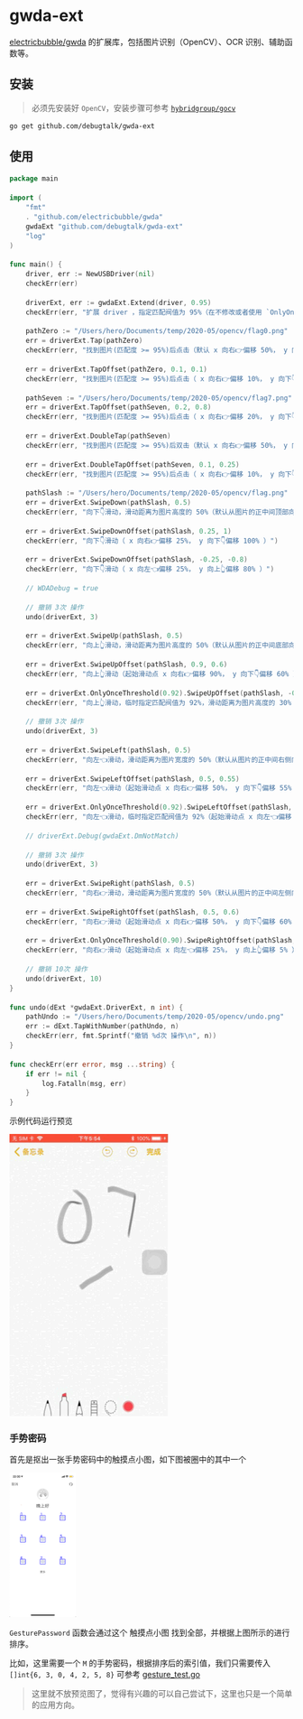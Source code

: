 # gwda-ext

[electricbubble/gwda](https://github.com/electricbubble/gwda) 的扩展库，包括图片识别（OpenCV）、OCR 识别、辅助函数等。

## 安装

> 必须先安装好 `OpenCV`，安装步骤可参考 [`hybridgroup/gocv`](https://github.com/hybridgroup/gocv#macos)

```bash
go get github.com/debugtalk/gwda-ext
```

## 使用
```go
package main

import (
	"fmt"
	. "github.com/electricbubble/gwda"
	gwdaExt "github.com/debugtalk/gwda-ext"
	"log"
)

func main() {
	driver, err := NewUSBDriver(nil)
	checkErr(err)

	driverExt, err := gwdaExt.Extend(driver, 0.95)
	checkErr(err, "扩展 driver ，指定匹配阀值为 95%（在不修改或者使用 `OnlyOnceThreshold` 的情况下）")

	pathZero := "/Users/hero/Documents/temp/2020-05/opencv/flag0.png"
	err = driverExt.Tap(pathZero)
	checkErr(err, "找到图片(匹配度 >= 95%)后点击（默认 x 向右👉偏移 50%， y 向下👇偏移 50%）")

	err = driverExt.TapOffset(pathZero, 0.1, 0.1)
	checkErr(err, "找到图片(匹配度 >= 95%)后点击（ x 向右👉偏移 10%， y 向下👇偏移 10%）")

	pathSeven := "/Users/hero/Documents/temp/2020-05/opencv/flag7.png"
	err = driverExt.TapOffset(pathSeven, 0.2, 0.8)
	checkErr(err, "找到图片(匹配度 >= 95%)后点击（ x 向右👉偏移 20%， y 向下👇偏移 80%）")

	err = driverExt.DoubleTap(pathSeven)
	checkErr(err, "找到图片(匹配度 >= 95%)后双击（默认 x 向右👉偏移 50%， y 向下👇偏移 50%）")

	err = driverExt.DoubleTapOffset(pathSeven, 0.1, 0.25)
	checkErr(err, "找到图片(匹配度 >= 95%)后点击（ x 向右👉偏移 10%， y 向下👇偏移 25%）")

	pathSlash := "/Users/hero/Documents/temp/2020-05/opencv/flag.png"
	err = driverExt.SwipeDown(pathSlash, 0.5)
	checkErr(err, "向下👇滑动，滑动距离为图片高度的 50%（默认从图片的正中间顶部向底部滑动，默认滑动距离为 1个 图片高度）")

	err = driverExt.SwipeDownOffset(pathSlash, 0.25, 1)
	checkErr(err, "向下👇滑动（ x 向右👉偏移 25%， y 向下👇偏移 100% ）")

	err = driverExt.SwipeDownOffset(pathSlash, -0.25, -0.8)
	checkErr(err, "向下👇滑动（ x 向左👈偏移 25%， y 向上👆偏移 80% ）")

	// WDADebug = true

	// 撤销 3次 操作
	undo(driverExt, 3)

	err = driverExt.SwipeUp(pathSlash, 0.5)
	checkErr(err, "向上👆滑动，滑动距离为图片高度的 50%（默认从图片的正中间底部向顶部滑动，默认滑动距离为 1个 图片高度）")

	err = driverExt.SwipeUpOffset(pathSlash, 0.9, 0.6)
	checkErr(err, "向上👆滑动（起始滑动点 x 向右👉偏移 90%， y 向下👇偏移 60% ）")

	err = driverExt.OnlyOnceThreshold(0.92).SwipeUpOffset(pathSlash, -0.1, -0.05, 0.3)
	checkErr(err, "向上👆滑动，临时指定匹配阀值为 92%，滑动距离为图片高度的 30%（起始滑动点 x 向左👈偏移 10%， y 向上👆偏移 5% ）")

	// 撤销 3次 操作
	undo(driverExt, 3)

	err = driverExt.SwipeLeft(pathSlash, 0.5)
	checkErr(err, "向左👈滑动，滑动距离为图片宽度的 50%（默认从图片的正中间右侧向左侧滑动，默认滑动距离为 1个 图片宽度）")

	err = driverExt.SwipeLeftOffset(pathSlash, 0.5, 0.55)
	checkErr(err, "向左👈滑动（起始滑动点 x 向右👉偏移 50%， y 向下👇偏移 55% ）")

	err = driverExt.OnlyOnceThreshold(0.92).SwipeLeftOffset(pathSlash, -0.15, -0.25)
	checkErr(err, "向左👈滑动，临时指定匹配阀值为 92%（起始滑动点 x 向左👈偏移 15%， y 向上👆偏移 25% ）")

	// driverExt.Debug(gwdaExt.DmNotMatch)

	// 撤销 3次 操作
	undo(driverExt, 3)

	err = driverExt.SwipeRight(pathSlash, 0.5)
	checkErr(err, "向右👉滑动，滑动距离为图片宽度的 50%（默认从图片的正中间左侧向右侧滑动，默认滑动距离为 1个 图片宽度）")

	err = driverExt.SwipeRightOffset(pathSlash, 0.5, 0.6)
	checkErr(err, "向右👉滑动（起始滑动点 x 向右👉偏移 50%， y 向下👇偏移 60% ）")

	err = driverExt.OnlyOnceThreshold(0.90).SwipeRightOffset(pathSlash, -0.25, -0.05)
	checkErr(err, "向右👉滑动（起始滑动点 x 向左👈偏移 25%， y 向上👆偏移 5% ）")

	// 撤销 10次 操作
	undo(driverExt, 10)
}

func undo(dExt *gwdaExt.DriverExt, n int) {
	pathUndo := "/Users/hero/Documents/temp/2020-05/opencv/undo.png"
	err := dExt.TapWithNumber(pathUndo, n)
	checkErr(err, fmt.Sprintf("撤销 %d次 操作\n", n))
}

func checkErr(err error, msg ...string) {
	if err != nil {
		log.Fatalln(msg, err)
	}
}

```

示例代码运行预览

![gwda-ext-opencv](https://raw.githubusercontent.com/electricbubble/ImageHosting/master/img/202005221801_gwda_ext_opencv.gif)


### 手势密码

首先是抠出一张手势密码中的触摸点小图，如下图被圈中的其中一个

<img src="https://raw.githubusercontent.com/electricbubble/ImageHosting/master/img/20200525101820.png" alt="gesture-password" style="zoom:25%;" />

`GesturePassword` 函数会通过这个 触摸点小图 找到全部，并根据上图所示的进行排序。

比如，这里需要一个 `M` 的手势密码，根据排序后的索引值，我们只需要传入 `[]int{6, 3, 0, 4, 2, 5, 8}`
可参考 [gesture_test.go](./gesture_test.go)

> 这里就不放预览图了，觉得有兴趣的可以自己尝试下，这里也只是一个简单的应用方向。
